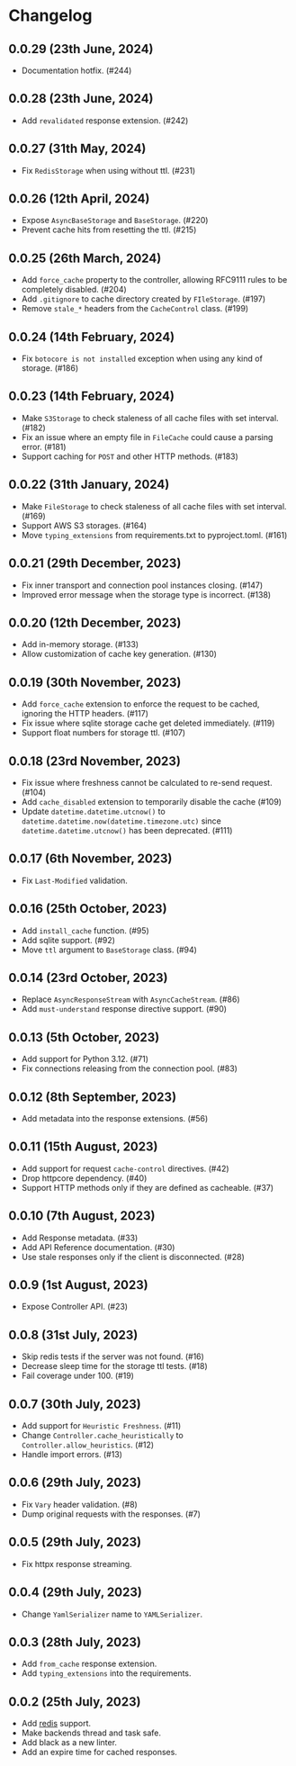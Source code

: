 # Changelog

## 0.0.29 (23th June, 2024)

- Documentation hotfix. (#244)

## 0.0.28 (23th June, 2024)

- Add `revalidated` response extension. (#242)

## 0.0.27 (31th May, 2024)

- Fix `RedisStorage` when using without ttl. (#231)

## 0.0.26 (12th April, 2024)

- Expose `AsyncBaseStorage` and `BaseStorage`. (#220)
- Prevent cache hits from resetting the ttl. (#215)

## 0.0.25 (26th March, 2024)

- Add `force_cache` property to the controller, allowing RFC9111 rules to be completely disabled. (#204)
- Add `.gitignore` to cache directory created by `FIleStorage`. (#197)
- Remove `stale_*` headers from the `CacheControl` class. (#199)

## 0.0.24 (14th February, 2024)

- Fix `botocore is not installed` exception when using any kind of storage. (#186)

## 0.0.23 (14th February, 2024)

- Make `S3Storage` to check staleness of all cache files with set interval. (#182)
- Fix an issue where an empty file in `FileCache` could cause a parsing error. (#181)
- Support caching for `POST` and other HTTP methods. (#183)

## 0.0.22 (31th January, 2024)

- Make `FileStorage` to check staleness of all cache files with set interval. (#169)
- Support AWS S3 storages. (#164)
- Move `typing_extensions` from requirements.txt to pyproject.toml. (#161)

## 0.0.21 (29th December, 2023)

- Fix inner transport and connection pool instances closing. (#147)
- Improved error message when the storage type is incorrect. (#138)

## 0.0.20 (12th December, 2023)

- Add in-memory storage. (#133)
- Allow customization of cache key generation. (#130)

## 0.0.19 (30th November, 2023)

- Add `force_cache` extension to enforce the request to be cached, ignoring the HTTP headers. (#117)
- Fix issue where sqlite storage cache get deleted immediately. (#119)
- Support float numbers for storage ttl. (#107)

## 0.0.18 (23rd November, 2023)

- Fix issue where freshness cannot be calculated to re-send request. (#104)
- Add `cache_disabled` extension to temporarily disable the cache (#109)
- Update `datetime.datetime.utcnow()` to `datetime.datetime.now(datetime.timezone.utc)` since `datetime.datetime.utcnow()` has been deprecated. (#111)

## 0.0.17 (6th November, 2023) 

- Fix `Last-Modified` validation.

## 0.0.16 (25th October, 2023) 

- Add `install_cache` function. (#95)
- Add sqlite support. (#92)
- Move `ttl` argument to `BaseStorage` class. (#94)

## 0.0.14 (23rd October, 2023)

- Replace `AsyncResponseStream` with `AsyncCacheStream`. (#86)
- Add `must-understand` response directive support. (#90)

## 0.0.13 (5th October, 2023)

- Add support for Python 3.12. (#71)
- Fix connections releasing from the connection pool. (#83)

## 0.0.12 (8th September, 2023)

- Add metadata into the response extensions. (#56)

## 0.0.11 (15th August, 2023) 

- Add support for request `cache-control` directives. (#42)
- Drop httpcore dependency. (#40)
- Support HTTP methods only if they are defined as cacheable. (#37)

## 0.0.10 (7th August, 2023) 

- Add Response metadata. (#33)
- Add API Reference documentation. (#30)
- Use stale responses only if the client is disconnected. (#28)

## 0.0.9 (1st August, 2023) 

- Expose Controller API. (#23)

## 0.0.8 (31st July, 2023)

- Skip redis tests if the server was not found. (#16)
- Decrease sleep time for the storage ttl tests. (#18)
- Fail coverage under 100. (#19)

## 0.0.7 (30th July, 2023)

- Add support for `Heuristic Freshness`. (#11)
- Change `Controller.cache_heuristically` to `Controller.allow_heuristics`. (#12)
- Handle import errors. (#13)

## 0.0.6 (29th July, 2023)

- Fix `Vary` header validation. (#8)
- Dump original requests with the responses. (#7) 

## 0.0.5 (29th July, 2023)

- Fix httpx response streaming.

## 0.0.4 (29th July, 2023)

- Change `YamlSerializer` name to `YAMLSerializer`.

## 0.0.3 (28th July, 2023)

- Add `from_cache` response extension.
- Add `typing_extensions` into the requirements.

## 0.0.2 (25th July, 2023)

- Add [redis](https://redis.io/) support.
- Make backends thread and task safe.
- Add black as a new linter.
- Add an expire time for cached responses.
